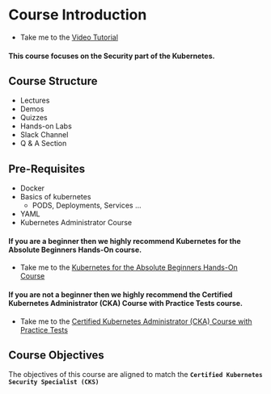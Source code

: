 # Course Introduction

  - Take me to the [Video Tutorial](https://kodekloud.com/topic/course-introduction/)

#### This course focuses on the Security part of the Kubernetes.

## Course Structure

   - Lectures
   - Demos
   - Quizzes
   - Hands-on Labs
   - Slack Channel
   - Q & A Section

## Pre-Requisites

   - Docker
   - Basics of kubernetes
     - PODS, Deployments, Services ...
   - YAML
   - Kubernetes Administrator Course

#### If you are a beginner then we highly recommend Kubernetes for the Absolute Beginners Hands-On course.

   - Take me to the [Kubernetes for the Absolute Beginners Hands-On Course](https://kodekloud.com/courses/kubernetes-for-the-absolute-beginners-hands-on/)

#### If you are not a beginner then we highly recommend the Certified Kubernetes Administrator (CKA) Course with Practice Tests course.

  - Take me to the [Certified Kubernetes Administrator (CKA) Course with Practice Tests](https://kodekloud.com/courses/certified-kubernetes-administrator-cka/)

## Course Objectives

The objectives of this course are aligned to match the **`Certified Kubernetes Security Specialist (CKS)`**
